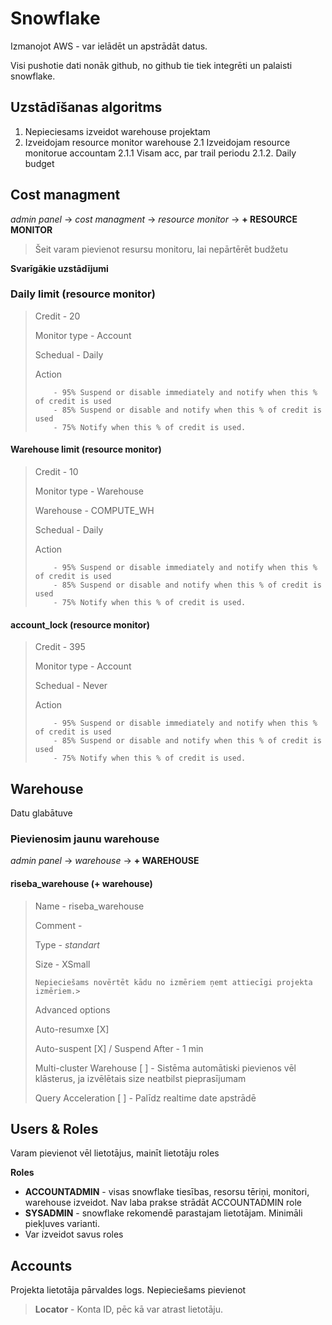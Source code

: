 # Snowflake
Izmanojot AWS  - var ielādēt un apstrādāt datus.

Visi pushotie dati nonāk github, no github tie tiek integrēti un palaisti snowflake. 

## Uzstādīšanas algoritms

1. Nepieciesams izveidot warehouse projektam
2. Izveidojam resource monitor warehouse
   2.1 Izveidojam resource monitorue accountam
       2.1.1 Visam acc, par trail periodu
       2.1.2. Daily budget

## Cost managment

*admin panel* -> *cost managment* -> *resource monitor* -> **+ RESOURCE MONITOR**

> Šeit varam pievienot resursu monitoru, lai nepārtērēt budžetu


**Svarīgākie uzstādījumi**

### Daily limit (resource monitor)

> Credit - 20
> 
> Monitor type - Account
> 
> Schedual - Daily
> 
> Action
> 
>         - 95% Suspend or disable immediately and notify when this % of credit is used
>         - 85% Suspend or disable and notify when this % of credit is used
>         - 75% Notify when this % of credit is used.

#### Warehouse limit (resource monitor)
> Credit - 10
> 
> Monitor type - Warehouse
> 
> Warehouse - COMPUTE_WH
> 
> Schedual - Daily
> 
> Action
> 
>         - 95% Suspend or disable immediately and notify when this % of credit is used
>         - 85% Suspend or disable and notify when this % of credit is used
>         - 75% Notify when this % of credit is used.
> 

#### account_lock (resource monitor)
> Credit - 395
> 
> Monitor type - Account
> 
> Schedual - Never
>
> Action
> 
>         - 95% Suspend or disable immediately and notify when this % of credit is used
>         - 85% Suspend or disable and notify when this % of credit is used
>         - 75% Notify when this % of credit is used.

## Warehouse

Datu glabātuve

### Pievienosim jaunu warehouse
*admin panel* -> *warehouse* -> **+ WAREHOUSE**

#### riseba_warehouse (+ warehouse)
> Name - riseba_warehouse
>
> Comment - 
>
> Type - *standart*
>
> Size - XSmall
>
>     Nepieciešams novērtēt kādu no izmēriem ņemt attiecīgi projekta izmēriem.>
>
> Advanced options
>
>   Auto-resumxe [X]
> 
>   Auto-suspent [X]
>   / Suspend After - 1 min
>
>   Multi-cluster Warehouse [ ] - Sistēma automātiski pievienos vēl klāsterus, ja izvēlētais size neatbilst pieprasījumam
>
>   Query Acceleration [ ] - Palīdz realtime date apstrādē

## Users & Roles

Varam pievienot vēl lietotājus, mainīt lietotāju roles

**Roles**
- **ACCOUNTADMIN** - visas snowflake tiesības, resorsu tēriņi, monitori, warehouse izveidot. Nav laba prakse strādāt ACCOUNTADMIN role
- **SYSADMIN** - snowflake rekomendē parastajam lietotājam. Minimāli piekļuves varianti. 
- Var izveidot savus roles

## Accounts

Projekta lietotāja pārvaldes logs. Nepieciešams pievienot 

>
>  **Locator** - Konta ID, pēc kā var atrast lietotāju.
>
> 
